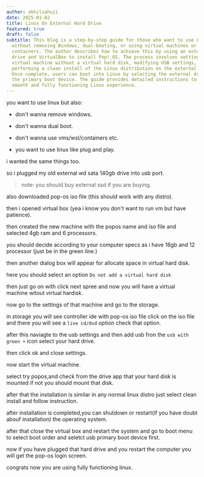 ```yaml
---
author: akhilsahuji
date: 2025-01-02
title: Linux On External Hard Drive
featured: true
draft: false
subtitle: This blog is a step-by-step guide for those who want to use Linux
  without removing Windows, dual-booting, or using virtual machines or
  containers. The author describes how to achieve this by using an external
  drive and VirtualBox to install Pop!_OS. The process involves setting up a
  virtual machine without a virtual hard disk, modifying USB settings, and
  performing a clean install of the Linux distribution on the external drive.
  Once complete, users can boot into Linux by selecting the external drive as
  the primary boot device. The guide provides detailed instructions to ensure a
  smooth and fully functioning Linux experience.
---
```

you want to use linux but also:

*   don't wanna remove windows.
    
*   don't wanna dual boot.
    
*   don't wanna use vms/wsl/containers etc.
    
*   you want to use linux like plug and play.
    

i wanted the same things too.

so i plugged my old external wd sata 140gb drive into usb port.

> note: you should buy external ssd if you are buying.

also downloaded pop-os iso file (this should work with any distro).

then i opened virtual box (yea i know you don't want to run vm but have patience).

then created the new machine with the popos name and iso file and selected 4gb ram and 6 processors.

you should decide according to your computer specs as i have 16gb and 12 processor (just be in the green line.)

then another dialog box will appear for allocate space in virtual hard disk.

here you should select an option `Do not add a virtual hard disk`

then just go on with click next spree and now you will have a virtual machine witout virtual hardisk.

now go to the settings of that machine and go to the storage.

in storage you will see controller ide with pop-os iso file click on the iso file and there you will see a `live cd/dvd` option check that option.

after this naviagte to the usb settings and then add usb fron the `usb with green +` icon select your hard drive.

then click ok and close settings.

now start the virtual machine.

select try popos,and check from the drive app that your hard disk is mounted if not you should mount that disk.

after that the installation is similar in any normal linux distro just select clean install and follow instruction.

after installation is completed,you can shutdown or restart(if you have doubt abouf installation) the operating system.

after that close the virtual box and restart the system and go to boot menu to select boot order and seletct usb primary boot device first.

now if you have plugged that hard drive and you restart the computer you will get the pop-os login screen.

congrats now you are using fully functioning linux.